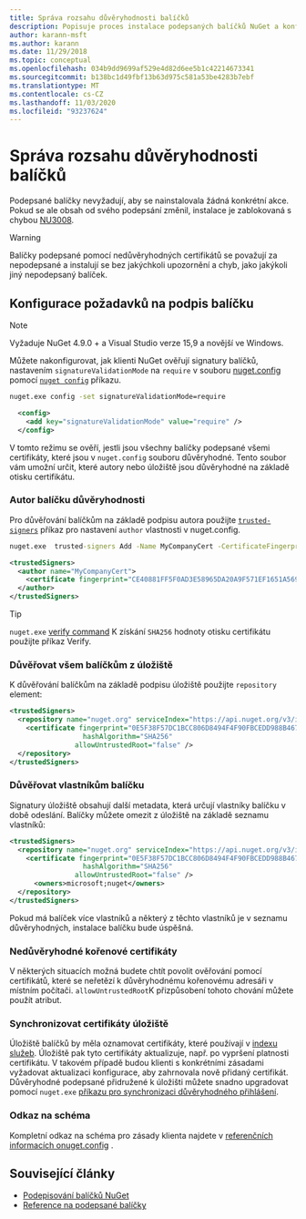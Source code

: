 ```yaml
---
title: Správa rozsahu důvěryhodnosti balíčků
description: Popisuje proces instalace podepsaných balíčků NuGet a konfigurace nastavení důvěryhodnosti podpisu balíčku.
author: karann-msft
ms.author: karann
ms.date: 11/29/2018
ms.topic: conceptual
ms.openlocfilehash: 034b9dd9699af529e4d82d6ee5b1c42214673341
ms.sourcegitcommit: b138bc1d49fbf13b63d975c581a53be4283b7ebf
ms.translationtype: MT
ms.contentlocale: cs-CZ
ms.lasthandoff: 11/03/2020
ms.locfileid: "93237624"
---
```

# <a name="manage-package-trust-boundaries"></a>Správa rozsahu důvěryhodnosti balíčků

Podepsané balíčky nevyžadují, aby se nainstalovala žádná konkrétní akce. Pokud se ale obsah od svého podepsání změnil, instalace je zablokovaná s chybou [NU3008](../reference/errors-and-warnings/NU3008.md).

> [!Warning]
> Balíčky podepsané pomocí nedůvěryhodných certifikátů se považují za nepodepsané a instalují se bez jakýchkoli upozornění a chyb, jako jakýkoli jiný nepodepsaný balíček.

## <a name="configure-package-signature-requirements"></a>Konfigurace požadavků na podpis balíčku

> [!Note]
> Vyžaduje NuGet 4.9.0 + a Visual Studio verze 15,9 a novější ve Windows.

Můžete nakonfigurovat, jak klienti NuGet ověřují signatury balíčků, nastavením `signatureValidationMode` na `require` v souboru [nuget.config](../reference/nuget-config-file.md) pomocí [`nuget config`](../reference/cli-reference/cli-ref-config.md) příkazu.

```cmd
nuget.exe config -set signatureValidationMode=require
```

```xml
  <config>
    <add key="signatureValidationMode" value="require" />
  </config>
```

V tomto režimu se ověří, jestli jsou všechny balíčky podepsané všemi certifikáty, které jsou v `nuget.config` souboru důvěryhodné. Tento soubor vám umožní určit, které autory nebo úložiště jsou důvěryhodné na základě otisku certifikátu.

### <a name="trust-package-author"></a>Autor balíčku důvěryhodnosti

Pro důvěřování balíčkům na základě podpisu autora použijte [`trusted-signers`](../reference/cli-reference/cli-ref-trusted-signers.md) příkaz pro nastavení `author` vlastnosti v nuget.config.

```cmd
nuget.exe  trusted-signers Add -Name MyCompanyCert -CertificateFingerprint CE40881FF5F0AD3E58965DA20A9F571EF1651A56933748E1BF1C99E537C4E039 -FingerprintAlgorithm SHA256
```

```xml
<trustedSigners>
  <author name="MyCompanyCert">
    <certificate fingerprint="CE40881FF5F0AD3E58965DA20A9F571EF1651A56933748E1BF1C99E537C4E039" hashAlgorithm="SHA256" allowUntrustedRoot="false" />
  </author>
</trustedSigners>
```

>[!TIP]
>`nuget.exe` [verify command](../reference/cli-reference/cli-ref-verify.md) K získání `SHA256` hodnoty otisku certifikátu použijte příkaz Verify.


### <a name="trust-all-packages-from-a-repository"></a>Důvěřovat všem balíčkům z úložiště

K důvěřování balíčkům na základě podpisu úložiště použijte `repository` element:

```xml
<trustedSigners>  
  <repository name="nuget.org" serviceIndex="https://api.nuget.org/v3/index.json">
    <certificate fingerprint="0E5F38F57DC1BCC806D8494F4F90FBCEDD988B4676070...." 
                  hashAlgorithm="SHA256" 
                allowUntrustedRoot="false" />
  </repository>
</trustedSigners>
```

### <a name="trust-package-owners"></a>Důvěřovat vlastníkům balíčku

Signatury úložiště obsahují další metadata, která určují vlastníky balíčku v době odeslání. Balíčky můžete omezit z úložiště na základě seznamu vlastníků:

```xml
<trustedSigners>  
  <repository name="nuget.org" serviceIndex="https://api.nuget.org/v3/index.json">
    <certificate fingerprint="0E5F38F57DC1BCC806D8494F4F90FBCEDD988B4676070...." 
                  hashAlgorithm="SHA256" 
                allowUntrustedRoot="false" />
      <owners>microsoft;nuget</owners>
  </repository>
</trustedSigners>
```

Pokud má balíček více vlastníků a některý z těchto vlastníků je v seznamu důvěryhodných, instalace balíčku bude úspěšná.

### <a name="untrusted-root-certificates"></a>Nedůvěryhodné kořenové certifikáty

V některých situacích možná budete chtít povolit ověřování pomocí certifikátů, které se neřetězí k důvěryhodnému kořenovému adresáři v místním počítači. `allowUntrustedRoot`K přizpůsobení tohoto chování můžete použít atribut.

### <a name="sync-repository-certificates"></a>Synchronizovat certifikáty úložiště

Úložiště balíčků by měla oznamovat certifikáty, které používají v [indexu služeb](../api/service-index.md). Úložiště pak tyto certifikáty aktualizuje, např. po vypršení platnosti certifikátu. V takovém případě budou klienti s konkrétními zásadami vyžadovat aktualizaci konfigurace, aby zahrnovala nově přidaný certifikát. Důvěryhodné podepsané přidružené k úložišti můžete snadno upgradovat pomocí `nuget.exe` [příkazu pro synchronizaci důvěryhodného přihlášení](../reference/cli-reference/cli-ref-trusted-signers.md#nuget-trusted-signers-sync--name-name).

### <a name="schema-reference"></a>Odkaz na schéma

Kompletní odkaz na schéma pro zásady klienta najdete v [referenčních informacích onuget.config](../reference/nuget-config-file.md#trustedsigners-section) .

## <a name="related-articles"></a>Související články

- [Podepisování balíčků NuGet](../create-packages/Sign-a-Package.md)
- [Reference na podepsané balíčky](../reference/Signed-Packages-Reference.md)
